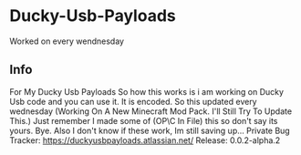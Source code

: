# Ducky-Usb-Payloads

Worked on every wendnesday

## Info

For My Ducky Usb Payloads
So how this works is i am working on Ducky Usb code and you can use it.
It is encoded.
So this updated every wednesday (Working On A New Minecraft Mod Pack. I'll Still Try To Update This.)
Just remember I made some of (OP\C In File) this so don't say its yours.
Bye.
Also I don't know if these work, Im still saving up...
Private Bug Tracker: https://duckyusbpayloads.atlassian.net/
Release: 0.0.2-alpha.2
